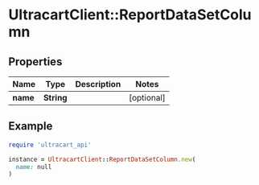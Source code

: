 # UltracartClient::ReportDataSetColumn

## Properties

| Name | Type | Description | Notes |
| ---- | ---- | ----------- | ----- |
| **name** | **String** |  | [optional] |

## Example

```ruby
require 'ultracart_api'

instance = UltracartClient::ReportDataSetColumn.new(
  name: null
)
```

